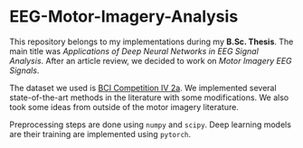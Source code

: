 # EEG-Motor-Imagery-Analysis
This repository belongs to my implementations during my **B.Sc. Thesis**. The main title was _Applications of Deep Neural Networks in EEG Signal Analysis_. After an article review, we decided to work on _Motor Imagery EEG Signals_.

The dataset we used is [BCI Competition IV 2a](http://www.bbci.de/competition/iv/). We implemented several state-of-the-art methods in the literature with some modifications. We also took some ideas from outside of the motor imagery literature.

Preprocessing steps are done using `numpy` and `scipy`. Deep learning models are their training are implemented using `pytorch`.
